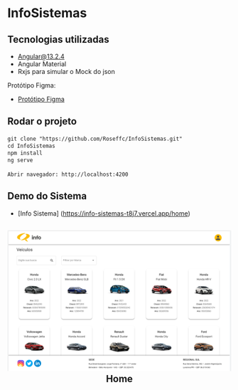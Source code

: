 # InfoSistemas

## Tecnologias utilizadas 
- Angular@13.2.4
- Angular Material 
- Rxjs para simular o Mock do json

Protótipo Figma:
- [Protótipo Figma](https://www.figma.com/file/nip9d2dYlkJdhhStFH9r7o/Info-sistemas?node-id=0%3A1)



## Rodar o projeto
```
git clone "https://github.com/Roseffc/InfoSistemas.git"
cd InfoSistemas
npm install 
ng serve

Abrir navegador: http://localhost:4200
```
## Demo do Sistema
- [Info Sistema] (https://info-sistemas-t8j7.vercel.app/home)

## <p align="center">![Info sistemas](./src/assets/home-interface.png)<br>Home</p>




